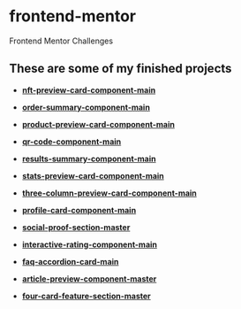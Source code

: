 # frontend-mentor

Frontend Mentor Challenges

## These are some of my finished projects

* <a href="https://jenacarry.github.io/frontend-mentor/nft-preview-card-component-main/" target="_blank">**nft-preview-card-component-main**</a>

* <a href="https://jenacarry.github.io/frontend-mentor/order-summary-component-main/" target="_blank">**order-summary-component-main**</a>

* <a href="https://jenacarry.github.io/frontend-mentor/product-preview-card-component-main/" target="_blank">**product-preview-card-component-main**</a>

* <a href="https://jenacarry.github.io/frontend-mentor/qr-code-component-main/" target="_blank">**qr-code-component-main**</a>

* <a href="https://jenacarry.github.io/frontend-mentor/results-summary-component-main/" target="_blank">**results-summary-component-main**</a>

* <a href="https://jenacarry.github.io/frontend-mentor/stats-preview-card-component-main/" target="_blank">**stats-preview-card-component-main**</a>

* <a href="https://jenacarry.github.io/frontend-mentor/three-column-preview-card-component-main/" target="_blank">**three-column-preview-card-component-main**</a>

* <a href="https://jenacarry.github.io/frontend-mentor/profile-card-component-main/" target="_blank">**profile-card-component-main**</a>

* <a href="https://jenacarry.github.io/frontend-mentor/social-proof-section-master/" target="_blank">**social-proof-section-master**</a>
  
* <a href="https://jenacarry.github.io/frontend-mentor/interactive-rating-component-main/" target="_blank">**interactive-rating-component-main**</a>
  
* <a href="https://jenacarry.github.io/frontend-mentor/faq-accordion-card-main/" target="_blank">**faq-accordion-card-main**</a>

* <a href="https://jenacarry.github.io/frontend-mentor/article-preview-component-master/" target="_blank">**article-preview-component-master**</a>
  
* <a href="https://jenacarry.github.io/frontend-mentor/four-card-feature-section-master/" target="_blank">**four-card-feature-section-master**</a>